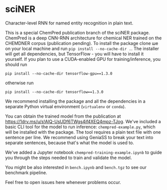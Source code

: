# sciNER
Character-level RNN for named entity recognition in plain text.

This is a special ChemPred publication branch of the sciNER package. ChemPred
is a deep CNN-RNN architecture for chemical NER trained on the CHEMDNER corpus
(publication pending). To install the package clone ше on your local machine
and run `pip install --no-cache-dir .`. The installer will get all dependencies,
but TensorFlow - you will have to install it yourself. If you plan to use a
CUDA-enabled GPU for training/inference, you should run 
```
pip install --no-cache-dir tensorflow-gpu==1.3.0
```
otherwise run
```
pip install --no-cache-dir tensorflow==1.3.0
```
We recommend installing the package and all the dependencies in a separate
Python virtual environment (`virtualenv` or `conda`).

You can obtain the trained model from the publication at
https://1drv.ms/u/s!AlQ-UsUDf6TWgs4if4XEQ4mpz-TJog. 
We've included a basic CLI tool for the model to run inference: `chempred-example.py`, 
which will be installed with the package. The tool requires a plain text file with 
one sentence per line. We recommend using GeniaSS to break your text into separate 
sentences, because that's what the model is used to.

We've added a Jupyter notebook `chempred-training-example.ipynb` to guide you through 
the steps needed to train and validate the model.

You might be also interested in `bench.ipynb` and `bench.tgz` to see our benchmark pipeline.

Feel free to open issues here whenever problems occur.
